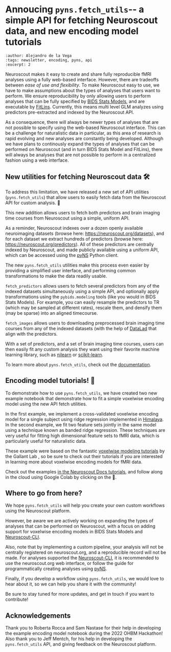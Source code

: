 # Annoucing `pyns.fetch_utils`-- a simple API for fetching Neuroscout data, and new encoding model tutorials

```{post} 2023-04-7
:author: Alejandro de la Vega
:tags: newsletter, encoding, pyns, api
:excerpt: 2
```

Neuroscout makes it easy to create and share fully reproducible fMRI analyses using a fully web-based interface. However, there are tradeoffs between *ease of use and flexibility*. To make Neuroscout easy to use, we have to make assumptions about the types of analyses that users want to perform. We ensure reproducibility by only allowing users to perform analyses that can be fully specified by [BIDS Stats Models](https://bids-standard.github.io/stats-models/), and are executable by [FitLins](https://fitlins.readthedocs.io/en/latest/). Currently, this means multi level GLM analyzes using predictors pre-extracted and indexed by the Neuroscout API.

As a consequence, there will always be newer types of analyses that are not possible to specify using the web-based Neuroscout interface. This can be a challenge for naturalistic data in particular, as this area of research is rapid evolving and new analyses are constantly being developed. Although we have plans to continously expand the types of analyses that can be performed on Neuroscout (and in turn BIDS Stats Model and FitLins), there will always be analyses that are not possible to perform in a centralized fashion using a web interface.

## New utilities for fetching Neuroscout data 🛠️

To address this limitation, we have released a new set of API utilities (`pyns.fetch_utils`) that allow users to easily fetch data from the Neuroscout API for custom analysis. 🎉 

This new addition allows users to fetch both predictors and brain imaging time courses from Neuroscout using a simple, uniform API. 

As a reminder, Neuroscout indexes over a dozen openly available neuroimaging datasets (browse here: https://neuroscout.org/datasets), and for each dataset we extract hundreds of predictors (browse here: https://neuroscout.org/predictors). All of these predictors are centrally indexed by Neuroscout, and made publicly available using a uniform API, which can be accessed using the [pyNS](https://pyns.readthedocs.io/en/latest) Python client.

The new `pyns.fetch_utils` utilities make this process even easier by providing a simplified user interface, and performing common transformations to make the data readily usable.

`fetch_predictors` allows users to fetch several predictors from any of the indexed datasets simultaneously using a simple API, and optionally apply transformations using the `pybids.modeling` tools (like you would in BIDS Stats Models). For example, you can easily resample the predictors to TR (which may be sampled at different rates), rescale them, and densify them (may be sparse) into an aligned timecourse. 

`fetch_images` allows users to downloading preprocessed brain imaging time courses from any of the indexed datasets (with the help of [DataLad](https://www.datalad.org/) that align with the predictors.

With a set of predictors, and a set of brain imaging time courses, users can then easily fit any custom analysis they want using their favorite machine learning library, such as [nilearn](https://nilearn.github.io/stable/) or [scikit-learn](https://scikit-learn.org/stable/). 

To learn more about `pyns.fetch_utils`, check out the [documentation](https://pyns.readthedocs.io/en/latest/fetching.html).

## Encoding model tutorials! 🚀

To demonstrate how to use `pyns.fetch_utils`, we have created two new example notebook that demonstrate how to fit a simple voxelwise encoding model using the new API fetch utilities. 

In the first example, we implement a cross-validated voxelwise encoding model for a single subject using ridge regression implemented in [Himalaya](https://github.com/gallantlab/himalaya). In the second example, we fit two feature sets jointly in the same model using a technique known as banded ridge regression. These techniques are very useful for fitting high dimensional feature sets to fMRI data, which is particularly useful for naturalistic data.

These example were based on the fantastic [voxelwise modeling tutorials](https://gallantlab.org/voxelwise_tutorials/) by the Gallant Lab , so be sure to check out their tutorials if you are interested in learning more about voxelwise encoding models for fMRI data. 

Check out the examples [in the Neuroscout Docs tutorials](https://neuroscout.github.io/neuroscout-docs/python_api/tutorials.html), and follow along in the cloud using Google Colab by clicking on the 🚀.

## Where to go from here? 

We hope `pyns.fetch_utils` will help you create your own custom workflows using the Neuroscout platform.

However, be aware we are actively working on expanding the types of analyses that can be performed on Neuroscout, with a focus on adding support for voxelwise encoding models in BIDS Stats Models and [Neuroscout-CLI](https://neuroscout-cli.readthedocs.io/en/latest/).

Also, note that by implementing a custom pipeline, your analysis will not be centrally registered on neuroscout.org, and a reproducible record will not be made. For analyses supported the [Neuroscout-CLI](https://neuroscout-cli.readthedocs.io/en/latest/), it is recommended to use the neuroscout.org web interface, or follow the guide for programmatically creating analyses using [pyNS](https://pyns.readthedocs.io/en/latest/analyses.html).

Finally, if you develop a workflow using `pyns.fetch_utils`, we would love to hear about it, so we can help you share it with the community!

Be sure to stay tuned for more updates, and get in touch if you want to contribute!

## Acknowledgements

Thank you to Roberta Rocca and Sam Nastase for their help in developing the example encoding model notebook during the 2022 OHBM Hackathon!
Also thank you to Jeff Mentch, for his help in developing the `pyns.fetch_utils` API, and giving feedback on the Neuroscout platform.
